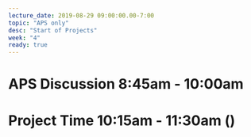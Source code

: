 ```yaml
---
lecture_date: 2019-08-29 09:00:00.00-7:00
topic: "APS only"
desc: "Start of Projects"
week: "4"
ready: true
---
```



# APS Discussion 8:45am - 10:00am






# Project Time 10:15am - 11:30am ()


